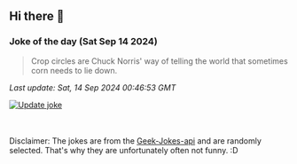 ## Hi there 👋

### Joke of the day (Sat Sep 14 2024)
<!-- joke -->
>Crop circles are Chuck Norris' way of telling the world that sometimes corn needs to lie down.
<!-- /joke -->

*Last update: Sat, 14 Sep 2024 00:46:53 GMT*

[![Update joke](https://github.com/nclskfm/nclskfm/actions/workflows/joke.yml/badge.svg)](https://github.com/nclskfm/nclskfm/actions/workflows/joke.yml)

<br><br>
Disclaimer: The jokes are from the [Geek-Jokes-api](https://github.com/sameerkumar18/geek-joke-api) and are randomly selected. That's why they are unfortunately often not funny. :D
